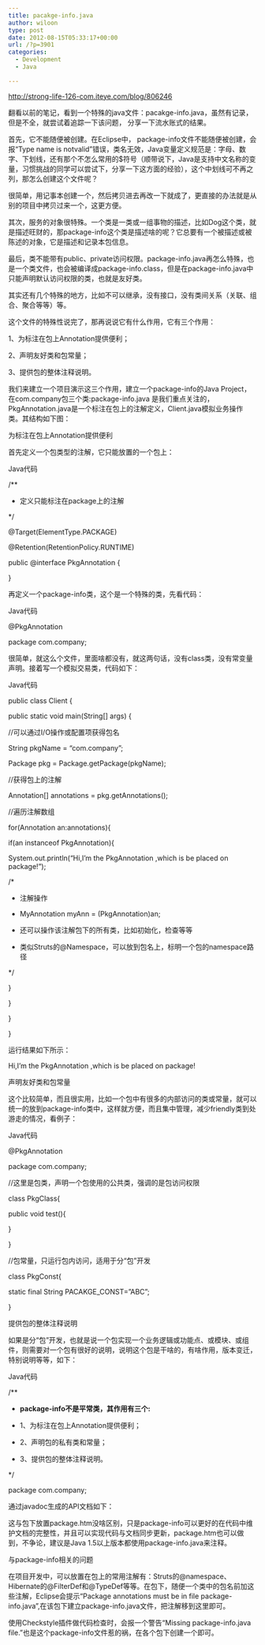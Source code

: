 ```yaml
---
title: pacakge-info.java
author: wiloon
type: post
date: 2012-08-15T05:33:17+00:00
url: /?p=3901
categories:
  - Development
  - Java

---
```

http://strong-life-126-com.iteye.com/blog/806246
  
翻看以前的笔记，看到一个特殊的java文件：pacakge-info.java，虽然有记录，但是不全，就尝试着追踪一下该问题， 分享一下流水账式的结果。
  
首先，它不能随便被创建。在Eclipse中， package-info文件不能随便被创建，会报“Type name is notvalid”错误，类名无效，Java变量定义规范是：字母、数字、下划线，还有那个不怎么常用的$符号（顺带说下，Java是支持中文名称的变量，习惯挑战的同学可以尝试下，分享一下这方面的经验），这个中划线可不再之列，那怎么创建这个文件呢？
  
很简单，用记事本创建一个，然后拷贝进去再改一下就成了，更直接的办法就是从别的项目中拷贝过来一个，这更方便。
      
其次，服务的对象很特殊。一个类是一类或一组事物的描述，比如Dog这个类，就是描述旺财的，那package-info这个类是描述啥的呢？它总要有一个被描述或被陈述的对象，它是描述和记录本包信息。
      
最后，类不能带有public、private访问权限。package-info.java再怎么特殊，也是一个类文件，也会被编译成package-info.class，但是在package-info.java中只能声明默认访问权限的类，也就是友好类。
  
其实还有几个特殊的地方，比如不可以继承，没有接口，没有类间关系（关联、组合、聚合等等）等。
  
这个文件的特殊性说完了，那再说说它有什么作用，它有三个作用：
  
1、为标注在包上Annotation提供便利；
  
2、声明友好类和包常量；
  
3、提供包的整体注释说明。
      
我们来建立一个项目演示这三个作用，建立一个package-info的Java Project，在com.company包三个类:package-info.java 是我们重点关注的，PkgAnnotation.java是一个标注在包上的注解定义，Client.java模拟业务操作类。其结构如下图：

为标注在包上Annotation提供便利
       
首先定义一个包类型的注解，它只能放置的一个包上：

Java代码
  
/**
   
* 定义只能标注在package上的注解
  
*/
  
@Target(ElementType.PACKAGE)
  
@Retention(RetentionPolicy.RUNTIME)
  
public @interface PkgAnnotation {
  
}

再定义一个package-info类，这个是一个特殊的类，先看代码：

Java代码
  
@PkgAnnotation
  
package com.company;
        
很简单，就这么个文件，里面啥都没有，就这两句话，没有class类，没有常变量声明。接着写一个模拟交易类，代码如下：

Java代码
  
public class Client {
      
public static void main(String[] args) {
          
//可以通过I/O操作或配置项获得包名
          
String pkgName = &#8220;com.company&#8221;;
          
Package pkg = Package.getPackage(pkgName);
          
//获得包上的注解
          
Annotation[] annotations = pkg.getAnnotations();
          
//遍历注解数组
          
for(Annotation an:annotations){
              
if(an instanceof PkgAnnotation){
                  
System.out.println(&#8220;Hi,I&#8217;m the PkgAnnotation ,which is be placed on package!&#8221;);
                  
/*
                   
* 注解操作
                   
* MyAnnotation myAnn = (PkgAnnotation)an;
                   
* 还可以操作该注解包下的所有类，比如初始化，检查等等
                   
* 类似Struts的@Namespace，可以放到包名上，标明一个包的namespace路径
                   
*/
              
}
          
}
      
}
  
}
        
运行结果如下所示：

Hi,I&#8217;m the PkgAnnotation ,which is be placed on package!

声明友好类和包常量
       
这个比较简单，而且很实用，比如一个包中有很多的内部访问的类或常量，就可以统一的放到package-info类中，这样就方便，而且集中管理，减少friendly类到处游走的情况，看例子：

Java代码
  
@PkgAnnotation
  
package com.company;
   
//这里是包类，声明一个包使用的公共类，强调的是包访问权限
  
class PkgClass{
      
public void test(){
      
}
  
}
  
//包常量，只运行包内访问，适用于分“包”开发
  
class PkgConst{
      
static final String PACAKGE_CONST=&#8221;ABC&#8221;;
  
}

提供包的整体注释说明
       
如果是分“包”开发，也就是说一个包实现一个业务逻辑或功能点、或模块、或组件，则需要对一个包有很好的说明，说明这个包是干啥的，有啥作用，版本变迁，特别说明等等，如下：

Java代码
  
/**
   
* **package-info不是平常类，其作用有三个:**
   
* 1、为标注在包上Annotation提供便利；
   
* 2、声明包的私有类和常量；
   
* 3、提供包的整体注释说明。
  
*/
  
package com.company;

通过javadoc生成的API文档如下：

这与包下放置package.htm没啥区别，只是package-info可以更好的在代码中维护文档的完整性，并且可以实现代码与文档同步更新，package.htm也可以做到，不争论，建议是Java 1.5以上版本都使用package-info.java来注释。

与package-info相关的问题
       
在项目开发中，可以放置在包上的常用注解有：Struts的@namespace、Hibernate的@FilterDef和@TypeDef等等。在包下，随便一个类中的包名前加这些注解，Eclipse会提示“Package annotations must be in file package-info.java”,在该包下建立package-info.java文件，把注解移到这里即可。
      
使用Checkstyle插件做代码检查时，会报一个警告“Missing package-info.java file.”也是这个package-info文件惹的祸，在各个包下创建一个即可。